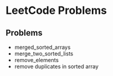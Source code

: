 # LeetCode Problems

## Problems
- merged_sorted_arrays
- merge_two_sorted_lists
- remove_elements
- remove duplicates in sorted array
